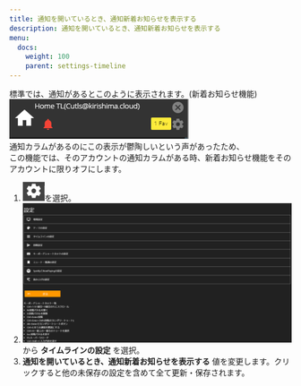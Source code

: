 ```yaml
---
title: 通知を開いているとき、通知新着お知らせを表示する
description: 通知を開いているとき、通知新着お知らせを表示する
menu:
  docs:
    weight: 100
    parent: settings-timeline
---
```


標準では、通知があるとこのように表示されます。(新着お知らせ機能)  
![settings6](https://raw.githubusercontent.com/cutls/TheDeskDocs/master/media/settings6.png)  
通知カラムがあるのにこの表示が鬱陶しいという声があったため、  
この機能では、そのアカウントの通知カラムがある時、新着お知らせ機能をそのアカウントに限りオフにします。  

1. ![settings1](https://raw.githubusercontent.com/cutls/TheDeskDocs/master/media/settings1.png)を選択。
1. ![settings2](https://raw.githubusercontent.com/cutls/TheDeskDocs/master/media/settings2.png)から __タイムラインの設定__ を選択。
1.  __通知を開いているとき、通知新着お知らせを表示する__ 値を変更します。クリックすると他の未保存の設定を含めて全て更新・保存されます。

